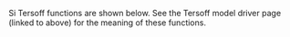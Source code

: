Si Tersoff functions are shown below. See the Tersoff model driver page (linked to above) for the meaning of these functions.

